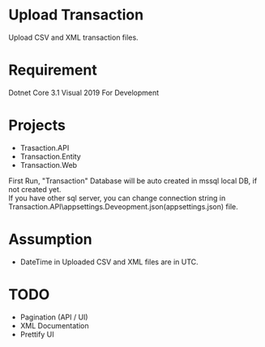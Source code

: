 # Upload Transaction
Upload CSV and XML transaction files.

# Requirement
Dotnet Core 3.1
Visual 2019 For Development

# Projects
- Trasaction.API
- Transaction.Entity
- Transaction.Web

First Run, "Transaction" Database will be auto created in mssql local DB, if not created yet.  
If you have other sql server, you can change connection string in Transaction.API\appsettings.Deveopment.json(appsettings.json) file.

# Assumption
- DateTime in Uploaded CSV and XML files are in UTC.

# TODO
- Pagination (API / UI)
- XML Documentation
- Prettify UI
